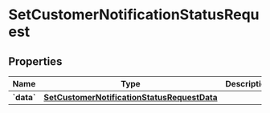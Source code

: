 
# SetCustomerNotificationStatusRequest

## Properties
| Name | Type | Description | Notes |
| ------------ | ------------- | ------------- | ------------- |
| **&#x60;data&#x60;** | [**SetCustomerNotificationStatusRequestData**](SetCustomerNotificationStatusRequestData.md) |  |  [optional] |



